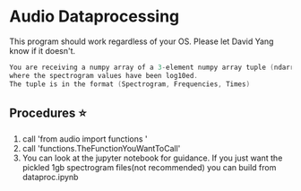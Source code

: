 # Audio Dataprocessing
This program should work regardless of your OS. Please let David Yang know if it doesn't.

```c++
You are receiving a numpy array of a 3-element numpy array tuple (ndarray, ndarray, ndarray) 
where the spectrogram values have been log10ed.
The tuple is in the format (Spectrogram, Frequencies, Times)
```

## Procedures ⭐
1. call 'from audio import functions '
2. call 'functions.TheFunctionYouWantToCall'
3. You can look at the jupyter notebook for guidance. 
If you just want the pickled 1gb spectrogram files(not recommended)
you can build from dataproc.ipynb







